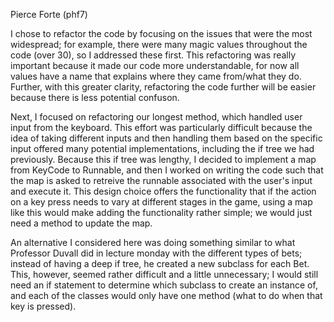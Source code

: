 Pierce Forte (phf7)

I chose to refactor the code by focusing on the issues that were the most widespread; for example, there were many magic values throughout the code (over 30), so I addressed these first. This refactoring was really important because it made our code more understandable, for now all values have a name that explains where they came from/what they do. Further, with this greater clarity, refactoring the code further will be easier because there is less potential confuson.

Next,  I focused on refactoring our longest method, which handled user input from the keyboard. This effort was particularly difficult because the idea of taking different inputs and then handling them based on the specific input offered many potential implementations, including the if tree we had previously. Because this if tree was lengthy, I decided to implement a map from KeyCode to Runnable, and then I worked on writing the code such that the map is asked to retreive the runnable associated with the user's input and execute it. This design choice offers the functionality that if the action on a key press needs to vary at different stages in the game, using a map like this would make adding the functionality rather simple; we would just need a method to update the map.

An alternative I considered here was doing something similar to what Professor Duvall did in lecture monday with the different types of bets; instead of having a deep if tree, he created a new subclass for each Bet. This, however, seemed rather difficult and a little unnecessary; I would still need an if statement to determine which subclass to create an instance of, and each of the classes would only have one method (what to do when that key is pressed).
